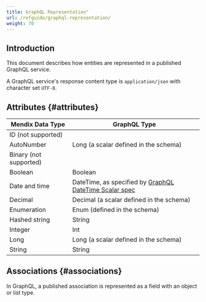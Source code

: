 ```yaml
---
title: GraphQL Representation"
url: /refguide/graphql-representation/
weight: 70
---
```


## Introduction

This document describes how entities are represented in a published GraphQL service.

A GraphQL service's response content type is `application/json` with character set `UTF-8`.

## Attributes {#attributes}

| Mendix Data Type | GraphQL Type |
| --- | --- |
| ID (not supported)  |   |
| AutoNumber | Long (a scalar defined in the schema) |
| Binary (not supported)  |   |
| Boolean | Boolean |
| Date and time | DateTime, as specified by [GraphQL DateTime Scalar spec](https://www.graphql-scalars.com/date-time) |
| Decimal | Decimal (a scalar defined in the schema) |
| Enumeration | Enum (defined in the schema) |
| Hashed string | String |
| Integer | Int |
| Long | Long (a scalar defined in the schema) |
| String | String |

## Associations {#associations}

In GraphQL, a published association is represented as a field with an object or list type.
